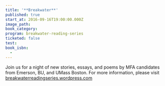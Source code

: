 ```yaml
---
title: '**Breakwater**'
published: true
start_at: 2016-09-16T19:00:00.000Z
image_path:
book_category:
program: breakwater-reading-series
ticketed: false
test:
book_isbn:
  -
---
```



Join us for a night of new stories, essays, and poems by MFA candidates from Emerson, BU, and UMass Boston. For more information, please visit [breakwaterreadingseries.wordpress.com](https://breakwaterreadingseries.wordpress.com/)